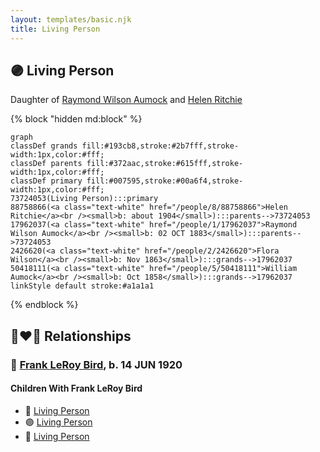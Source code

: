 ```yaml
---
layout: templates/basic.njk
title: Living Person
---
```

## 🟣 Living Person

Daughter of [Raymond Wilson Aumock](/people/1/17962037) and [Helen Ritchie](/people/8/88758866)

{% block "hidden md:block" %}
```mermaid
graph
classDef grands fill:#193cb8,stroke:#2b7fff,stroke-width:1px,color:#fff;
classDef parents fill:#372aac,stroke:#615fff,stroke-width:1px,color:#fff;
classDef primary fill:#007595,stroke:#00a6f4,stroke-width:1px,color:#fff;
73724053(Living Person):::primary
88758866(<a class="text-white" href="/people/8/88758866">Helen Ritchie</a><br /><small>b: about 1904</small>):::parents-->73724053
17962037(<a class="text-white" href="/people/1/17962037">Raymond Wilson Aumock</a><br /><small>b: 02 OCT 1883</small>):::parents-->73724053
2426620(<a class="text-white" href="/people/2/2426620">Flora Wilson</a><br /><small>b: Nov 1863</small>):::grands-->17962037
50418111(<a class="text-white" href="/people/5/50418111">William Aumock</a><br /><small>b: Oct 1858</small>):::grands-->17962037
linkStyle default stroke:#a1a1a1
```
{% endblock %}

## 👩‍❤️‍👨 Relationships

### 🔵 [Frank LeRoy Bird](/people/8/80182252), b. 14 JUN 1920

#### Children With Frank LeRoy Bird
* 🔵 [Living Person](/people/2/25276319)
* 🟣 [Living Person](/people/3/30955691)
* 🔵 [Living Person](/people/4/49155092)